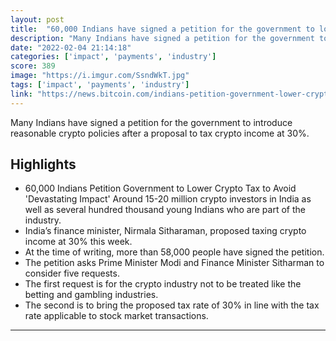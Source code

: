 ```yaml
---
layout: post
title:  "60,000 Indians have signed a petition for the government to lower crypto tax and to not tax crypto income at 30%."
description: "Many Indians have signed a petition for the government to introduce reasonable crypto policies after a proposal to tax crypto income at 30%."
date: "2022-02-04 21:14:18"
categories: ['impact', 'payments', 'industry']
score: 389
image: "https://i.imgur.com/SsndWkT.jpg"
tags: ['impact', 'payments', 'industry']
link: "https://news.bitcoin.com/indians-petition-government-lower-crypto-tax-avoid-devastating-impact/?utm_source=OneSignalPush&amp;utm_medium=notification&amp;utm_campaign=PushNotifications"
---
```


Many Indians have signed a petition for the government to introduce reasonable crypto policies after a proposal to tax crypto income at 30%.

## Highlights

- 60,000 Indians Petition Government to Lower Crypto Tax to Avoid 'Devastating Impact' Around 15-20 million crypto investors in India as well as several hundred thousand young Indians who are part of the industry.
- India’s finance minister, Nirmala Sitharaman, proposed taxing crypto income at 30% this week.
- At the time of writing, more than 58,000 people have signed the petition.
- The petition asks Prime Minister Modi and Finance Minister Sitharman to consider five requests.
- The first request is for the crypto industry not to be treated like the betting and gambling industries.
- The second is to bring the proposed tax rate of 30% in line with the tax rate applicable to stock market transactions.

---
